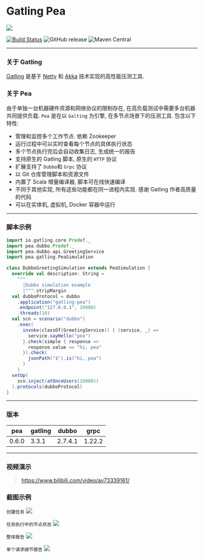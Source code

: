 # Gatling Pea

![](./images/banner.jpeg)

[![Build Status](https://travis-ci.org/asura-pro/pea.svg?branch=master)](https://travis-ci.org/asura-pro/pea)
![GitHub release](https://img.shields.io/github/release/asura-pro/pea.svg)
![Maven Central](https://img.shields.io/maven-metadata/v/http/central.maven.org/maven2/cc/akkaha/pea_2.12/maven-metadata.xml.svg)

---

### 关于 Gatling

[Gatling](http://gatling.io/) 是基于 [Netty](https://netty.io/) 和 [Akka](http://akka.io/) 技术实现的高性能压测工具.

### 关于 Pea

由于单独一台机器硬件资源和网络协议的限制存在, 在高负载测试中需要多台机器共同提供负载. `Pea` 是在以 `Galting` 为引擎, 在多节点场景下的压测工具. 包含以下特性:

- 管理和监控多个工作节点. 依赖 Zookeeper
- 运行过程中可以实时查看每个节点的具体执行状态
- 多个节点执行完后会自动收集日志, 生成统一的报告
- 支持原生的 Gatling 脚本, 原生的 `HTTP` 协议
- 扩展支持了 `Dubbo`和 `Grpc` 协议
- 以 Git 仓库管理脚本和资源文件
- 内置了 Scala 增量编译器, 脚本可在线快速编译
- 不同于其他实现, 所有这些功能都在同一进程内实现. 感谢 Gatling 作者高质量的代码
- 可以在实体机, 虚拟机, Docker 容器中运行

---

### 脚本示例

```scala
import io.gatling.core.Predef._
import pea.dubbo.Predef._
import pea.dubbo.api.GreetingService
import pea.gatling.PeaSimulation

class DubboGreetingSimulation extends PeaSimulation {
  override val description: String =
    """
      |Dubbo simulation example
      |""".stripMargin
  val dubboProtocol = dubbo
    .application("gatling-pea")
    .endpoint("127.0.0.1", 20880)
    .threads(10)
  val scn = scenario("dubbo")
    .exec(
      invoke(classOf[GreetingService]) { (service, _) =>
        service.sayHello("pea")
      }.check(simple { response =>
        response.value == "hi, pea"
      }).check(
        jsonPath("$").is("hi, pea")
      )
    )
  setUp(
    scn.inject(atOnceUsers(10000))
  ).protocols(dubboProtocol)
}
```

---

### 版本

| pea   | gatling| dubbo   |  grpc  |
| ----- | ------ | ------- | ------ |
| 0.6.0 | 3.3.1  | 2.7.4.1 | 1.22.2 |

---

### 视频演示

> https://www.bilibili.com/video/av73339161/

### 截图示例

`创建任务`
![](./images/shoot-01.png)

`任务执行中的节点状态`
![](./images/shoot-job.png)

`整体报告`
![](./images/report-01.png)

`单个请求细节报告`
![](./images/report-02.png)
